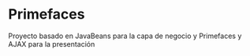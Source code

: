 # Primefaces
Proyecto basado en JavaBeans para la capa de negocio y Primefaces y AJAX para la presentación
